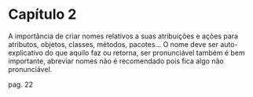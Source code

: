 # Capítulo 2

A importância de criar nomes relativos a suas atribuições e ações para atributos, objetos, classes, métodos, pacotes... O nome deve ser auto-explicativo do que aquilo faz ou retorna, ser pronunciável também é bem importante, abreviar nomes não é recomendado pois fica algo não pronunciável. 

pag. 22
